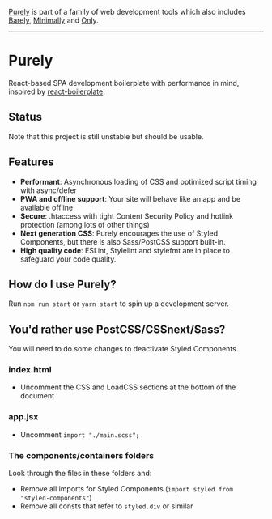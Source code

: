 [Purely](https://github.com/mikaelvesavuori/purely) is part of a family of web development tools which also includes [Barely](https://github.com/mikaelvesavuori/barely), [Minimally](https://github.com/mikaelvesavuori/minimally) and [Only](https://github.com/beingstudio/only).

---
# Purely
React-based SPA development boilerplate with performance in mind, inspired by [react-boilerplate](https://github.com/react-boilerplate/react-boilerplate).

## Status
Note that this project is still unstable but should be usable.

## Features
- **Performant**: Asynchronous loading of CSS and optimized script timing with async/defer
- **PWA and offline support**: Your site will behave like an app and be available offline
- **Secure**: .htaccess with tight Content Security Policy and hotlink protection (among lots of other things)
- **Next generation CSS**: Purely encourages the use of Styled Components, but there is also Sass/PostCSS support built-in.
- **High quality code**: ESLint, Stylelint and stylefmt are in place to safeguard your code quality.

## How do I use Purely?
Run `npm run start` or `yarn start` to spin up a development server.

## You'd rather use PostCSS/CSSnext/Sass?
You will need to do some changes to deactivate Styled Components.

### index.html
- Uncomment the CSS and LoadCSS sections at the bottom of the document

### app.jsx
- Uncomment `import "./main.scss";`

### The components/containers folders
Look through the files in these folders and:
- Remove all imports for Styled Components (`import styled from "styled-components"`)
- Remove all consts that refer to `styled.div` or similar
